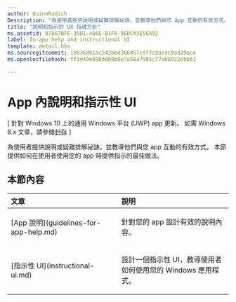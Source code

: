 ```yaml
---
author: QuinnRadich
Description: "為使用者提供說明或疑難排解祕訣，並教導他們與您 App 互動的有效方式。 本節提供如何在使用者使用您的 App 時提供指示的最佳做法。"
title: "說明和指示的 UX 指導方針"
ms.assetid: 87867BFE-35D1-466E-B1F6-9EDCA3E5EA92
label: In-app help and instructional UI
template: detail.hbs
ms.sourcegitcommit: 1e836d61ac242bbd366457cdf7c8acec9ad29ace
ms.openlocfilehash: ff3d49e098b0b9b0e7a58a7985c77ab8022eb661

---
```


# App 內說明和指示性 UI 


\[ 針對 Windows 10 上的通用 Windows 平台 (UWP) app 更新。 如需 Windows 8.x 文章，請參閱[封存](http://go.microsoft.com/fwlink/p/?linkid=619132) \]

為使用者提供說明或疑難排解祕訣，並教導他們與您 app 互動的有效方式。 本節提供如何在使用者使用您的 app 時提供指示的最佳做法。
## 本節內容
<table>
<colgroup>
<col width="50%" />
<col width="50%" />
</colgroup>
<thead>
<tr class="header">
<th align="left">文章</th>
<th align="left">說明</th>
</tr>
</thead>
<tbody>
<tr class="odd">
<td align="left"><p>[App 說明](guidelines-for-app-help.md)</p></td>
<td align="left"><p>針對您的 app 設計有效的說明內容。</p></td>
</tr>
<tr class="even">
<td align="left"><p>[指示性 UI](instructional-ui.md)</p></td>
<td align="left"><p>設計一個指示性 UI，教導使用者如何使用您的 Windows 應用程式。</p></td>
</tr>
</tbody>
</table>







<!--HONumber=Jun16_HO5-->


